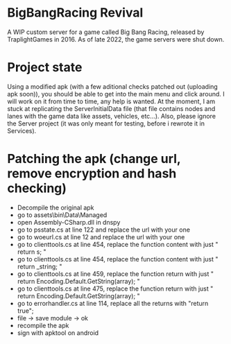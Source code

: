 # BigBangRacing Revival
A WIP custom server for a game called Big Bang Racing, released by TraplightGames in 2016. As of late 2022, the game servers were shut down.

# Project state
Using a modified apk (with a few aditional checks patched out (uploading apk soon)), you should be able to get into the main menu and click around. I will work on it from time to time, any help is wanted. At the moment, I am stuck at replicating the ServerInitialData file (that file contains nodes and lanes with the game data like assets, vehicles, etc...).
Also, please ignore the Server project (it was only meant for testing, before i rewrote it in Services).

# Patching the apk (change url, remove encryption and hash checking)
- Decompile the original apk
- go to assets\bin\Data\Managed
- open Assembly-CSharp.dll in dnspy
- go to psstate.cs at line 122 and replace the url with your one
- go to woeurl.cs at line 12 and replace the url with your one
- go to clienttools.cs at line 454, replace the function content with just " return s; "
- go to clienttools.cs at line 454, replace the function content with just " return _string; "
- go to clienttools.cs at line 459, replace the function return with just " return Encoding.Default.GetString(array); "
- go to clienttools.cs at line 475, replace the function return with just " return Encoding.Default.GetString(array); "
- go to errorhandler.cs at line 114, replace all the returns with "return true";
- file -> save module -> ok
- recompile the apk
- sign with apktool on android
